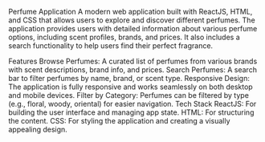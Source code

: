 Perfume Application
A modern web application built with ReactJS, HTML, and CSS that allows users to explore and discover different perfumes. The application provides users with detailed information about various perfume options, including scent profiles, brands, and prices. It also includes a search functionality to help users find their perfect fragrance.

Features
Browse Perfumes: A curated list of perfumes from various brands with scent descriptions, brand info, and prices.
Search Perfumes: A search bar to filter perfumes by name, brand, or scent type.
Responsive Design: The application is fully responsive and works seamlessly on both desktop and mobile devices.
Filter by Category: Perfumes can be filtered by type (e.g., floral, woody, oriental) for easier navigation.
Tech Stack
ReactJS: For building the user interface and managing app state.
HTML: For structuring the content.
CSS: For styling the application and creating a visually appealing design.
